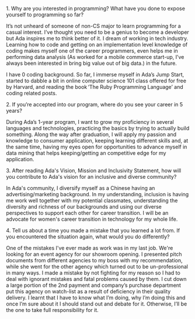 <p>1. Why are you interested in programming? What have you done to expose yourself to programming so far? </p>
  <p>It’s not unheard of someone of non-CS major to learn programming for a casual interest. I’ve thought you need to be a genius to become a developer but Ada inspires me to think better of it. I dream of working in tech industry. Learning how to code and getting on an implementation level knowledge of coding makes myself one of the career programmers, even helps me in performing data analysis (As worked for a mobile commerce start-up, I’ve always been interested in bring big value out of big data.) in the future.</p> 
  <p>I have 0 coding background. So far, I immerse myself in Ada’s Jump Start, started to dabble a bit in online computer science 101 class offered for free by Harvard, and reading the book ‘The Ruby Programming Language’ and coding related posts.</p>

<p>2. If you’re accepted into our program, where do you see your career in 5 years?</p>
  <p>During Ada’s 1-year program, I want to grow my proficiency in several languages and technologies, practicing the basics by trying to actually build something. Along the way after graduation, I will apply my passion and knowledge to consumer application, keeping learning different skills and, at the same time, having my eyes open for opportunities to advance myself in data mining that helps keeping/getting an competitive edge for my application.</p>
  
<p>3. After reading Ada's Vision, Mission and Inclusivity Statement, how will you contribute to Ada's vision for an inclusive and diverse community?</p>
    <p>In Ada's community, I diversify myself as a Chinese having an advertising/marketing background. In my understanding, inclusion is having me work well together with my potential classmates, understanding the diversity and richness of our backgrounds and using our diverse perspectives to support each other for career transition. I will be an advocate for women's career transition in technology for my whole life.</p>
    
<p>4. Tell us about a time you made a mistake that you learned a lot from. If you encountered the situation again, what would you do differently?</p>
  <p>One of the mistakes I've ever made as work was in my last job. We're looking for an event agency for our showroom opening. I presented pitch documents from different agencies to my boss with my recommendation, while she went for the other agency which turned out to be un-professional in many ways. I made a mistake by not fighting for my reason so I had to deal with ignorant mistakes and fatal problems caused by them. I cut down a large portion of the 2nd payment and company’s purchase department put this agency on watch-list as a result of deficiency in their quality delivery. I learnt that I have to know what I’m doing, why I’m doing this and once I’m sure about it I should stand out and debate for it. Otherwise, I’ll be the one to take full responsibility for it.</p>
